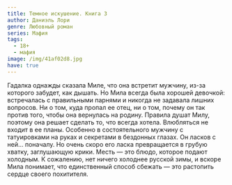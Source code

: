 ```yaml
---
title: Темное искушение. Книга 3
author: Даниэль Лори
genre: Любовный роман
series: Мафия
tags:
  - 18+
  - мафия
image: /img/41af02d8.jpg
have: true
---
```

Гадалка однажды сказала Миле, что она встретит мужчину, из-за которого забудет, как дышать. Но Мила всегда была хорошей девочкой: встречалась с правильными парнями и никогда не задавала лишних вопросов. Ни о том, куда пропал ее отец, ни о том, почему он так против того, чтобы она вернулась на родину. Правила душат Милу, поэтому она решает сделать то, что всегда хотела. Влюбляться не входит в ее планы. Особенно в состоятельного мужчину с татуировками на руках и секретами в бездонных глазах. Он ласков с ней… поначалу. Но очень скоро его ласка превращается в грубую хватку, заглушающую крики. Месть — это блюдо, которое подают холодным. К сожалению, нет ничего холоднее русской зимы, и вскоре Мила понимает, что единственный способ сбежать — это растопить сердце своего похитителя.
